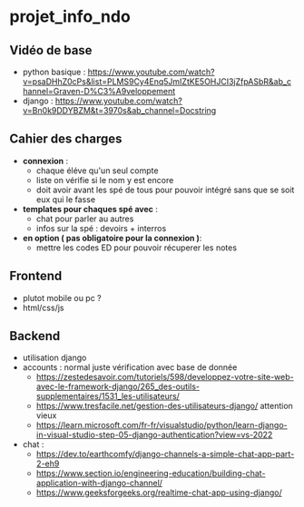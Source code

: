 # projet_info_ndo

## Vidéo de base 
- python basique : https://www.youtube.com/watch?v=psaDHhZ0cPs&list=PLMS9Cy4Enq5JmIZtKE5OHJCI3jZfpASbR&ab_channel=Graven-D%C3%A9veloppement
- django : https://www.youtube.com/watch?v=Bn0k9DDYBZM&t=3970s&ab_channel=Docstring
## Cahier des charges 
- **connexion** : 
	- chaque éléve qu'un seul compte 
	- liste on vérifie si le nom y est encore 
	- doit avoir avant les spé de tous pour pouvoir intégré sans que se soit eux qui le fasse 
- **templates pour chaques spé avec** :
	- chat pour parler au autres 
	- infos sur la spé : devoirs + interros 
- **en option ( pas obligatoire pour la connexion )**:
	- mettre les codes ED pour pouvoir récuperer les notes 
## Frontend 
- plutot mobile ou pc ?
- html/css/js
## Backend 
- utilisation django 
- accounts : normal juste vérification avec base de donnée 
	- https://zestedesavoir.com/tutoriels/598/developpez-votre-site-web-avec-le-framework-django/265_des-outils-supplementaires/1531_les-utilisateurs/
	- https://www.tresfacile.net/gestion-des-utilisateurs-django/ attention vieux 
	- https://learn.microsoft.com/fr-fr/visualstudio/python/learn-django-in-visual-studio-step-05-django-authentication?view=vs-2022
- chat :
	- https://dev.to/earthcomfy/django-channels-a-simple-chat-app-part-2-eh9
	- https://www.section.io/engineering-education/building-chat-application-with-django-channel/
	- https://www.geeksforgeeks.org/realtime-chat-app-using-django/
